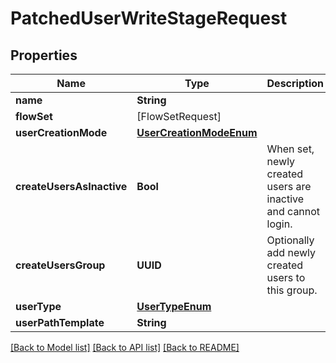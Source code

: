 # PatchedUserWriteStageRequest

## Properties
Name | Type | Description | Notes
------------ | ------------- | ------------- | -------------
**name** | **String** |  | [optional] 
**flowSet** | [FlowSetRequest] |  | [optional] 
**userCreationMode** | [**UserCreationModeEnum**](UserCreationModeEnum.md) |  | [optional] 
**createUsersAsInactive** | **Bool** | When set, newly created users are inactive and cannot login. | [optional] 
**createUsersGroup** | **UUID** | Optionally add newly created users to this group. | [optional] 
**userType** | [**UserTypeEnum**](UserTypeEnum.md) |  | [optional] 
**userPathTemplate** | **String** |  | [optional] 

[[Back to Model list]](../README.md#documentation-for-models) [[Back to API list]](../README.md#documentation-for-api-endpoints) [[Back to README]](../README.md)


